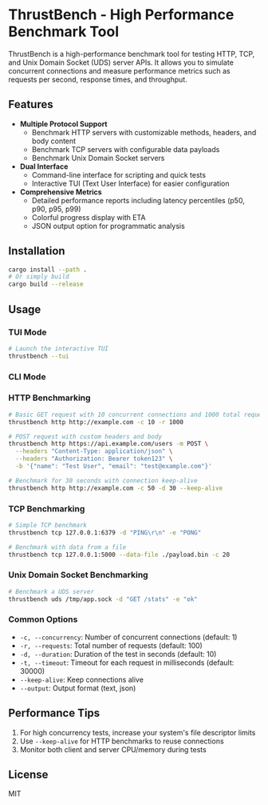 # ThrustBench - High Performance Benchmark Tool

ThrustBench is a high-performance benchmark tool for testing HTTP, TCP, and Unix Domain Socket (UDS) server APIs. It allows you to simulate concurrent connections and measure performance metrics such as requests per second, response times, and throughput.

## Features

- **Multiple Protocol Support**
  - Benchmark HTTP servers with customizable methods, headers, and body content
  - Benchmark TCP servers with configurable data payloads
  - Benchmark Unix Domain Socket servers
- **Dual Interface**
  - Command-line interface for scripting and quick tests
  - Interactive TUI (Text User Interface) for easier configuration
- **Comprehensive Metrics**
  - Detailed performance reports including latency percentiles (p50, p90, p95, p99)
  - Colorful progress display with ETA
  - JSON output option for programmatic analysis

## Installation

```bash
cargo install --path .
# Or simply build
cargo build --release
```

## Usage

### TUI Mode

```bash
# Launch the interactive TUI
thrustbench --tui
```

### CLI Mode

### HTTP Benchmarking

```bash
# Basic GET request with 10 concurrent connections and 1000 total requests
thrustbench http http://example.com -c 10 -r 1000

# POST request with custom headers and body
thrustbench http https://api.example.com/users -m POST \
  --headers "Content-Type: application/json" \
  --headers "Authorization: Bearer token123" \
  -b '{"name": "Test User", "email": "test@example.com"}'

# Benchmark for 30 seconds with connection keep-alive
thrustbench http http://example.com -c 50 -d 30 --keep-alive
```

### TCP Benchmarking

```bash
# Simple TCP benchmark
thrustbench tcp 127.0.0.1:6379 -d "PING\r\n" -e "PONG"

# Benchmark with data from a file
thrustbench tcp 127.0.0.1:5000 --data-file ./payload.bin -c 20
```

### Unix Domain Socket Benchmarking

```bash
# Benchmark a UDS server
thrustbench uds /tmp/app.sock -d "GET /stats" -e "ok"
```

### Common Options

- `-c, --concurrency`: Number of concurrent connections (default: 1)
- `-r, --requests`: Total number of requests (default: 100)
- `-d, --duration`: Duration of the test in seconds (default: 10)
- `-t, --timeout`: Timeout for each request in milliseconds (default: 30000)
- `--keep-alive`: Keep connections alive
- `--output`: Output format (text, json)

## Performance Tips

1. For high concurrency tests, increase your system's file descriptor limits
2. Use `--keep-alive` for HTTP benchmarks to reuse connections
3. Monitor both client and server CPU/memory during tests

## License

MIT
